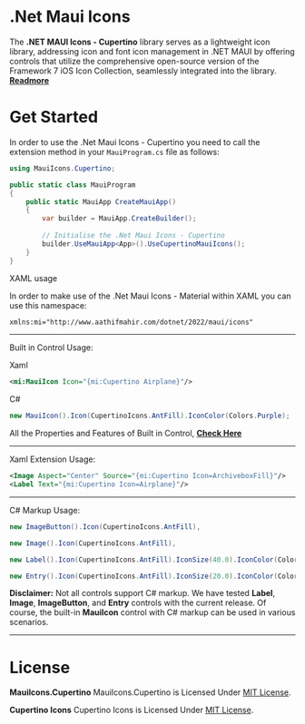 # .Net Maui Icons

The **.NET MAUI Icons - Cupertino** library serves as a lightweight icon library, addressing icon and font icon management in .NET MAUI by offering controls that utilize the comprehensive open-source version of the Framework 7 iOS Icon Collection, seamlessly integrated into the library.
**[Readmore](https://github.com/AathifMahir/MauiIcons)**

# Get Started
In order to use the .Net Maui Icons - Cupertino you need to call the extension method in your `MauiProgram.cs` file as follows:

```csharp
using MauiIcons.Cupertino;

public static class MauiProgram
{
	public static MauiApp CreateMauiApp()
	{
		var builder = MauiApp.CreateBuilder();
		
		// Initialise the .Net Maui Icons - Cupertino
		builder.UseMauiApp<App>().UseCupertinoMauiIcons();
	}
}
```

XAML usage

In order to make use of the .Net Maui Icons - Material within XAML you can use this namespace:

```xml
xmlns:mi="http://www.aathifmahir.com/dotnet/2022/maui/icons"
```
----------------------------------------------------------------------------------------------

Built in Control Usage:

Xaml
```xml
<mi:MauiIcon Icon="{mi:Cupertino Airplane}"/>
```
C#
```csharp
new MauiIcon().Icon(CupertinoIcons.AntFill).IconColor(Colors.Purple);
```

All the Properties and Features of Built in Control, **[Check Here](https://github.com/AathifMahir/MauiIcons)**

----------------------------------------------------------------------------------------------

Xaml Extension Usage:
```xml
<Image Aspect="Center" Source="{mi:Cupertino Icon=ArchiveboxFill}"/>
<Label Text="{mi:Cupertino Icon=Airplane}"/>
```
----------------------------------------------------------------------------------------------

C# Markup Usage:

```csharp
new ImageButton().Icon(CupertinoIcons.AntFill),

new Image().Icon(CupertinoIcons.AntFill),

new Label().Icon(CupertinoIcons.AntFill).IconSize(40.0).IconColor(Colors.Red),

new Entry().Icon(CupertinoIcons.AntFill).IconSize(20.0).IconColor(Colors.Aqua),
```

**Disclaimer:** Not all controls support C# markup. We have tested **Label**, **Image**, **ImageButton**, and **Entry** controls with the current release. Of course, the built-in **MauiIcon** control with C# markup can be used in various scenarios.

----------------------------------------------------------------------------------------------
# License

**MauiIcons.Cupertino**
MauiIcons.Cupertino is Licensed Under [MIT License](https://github.com/AathifMahir/MauiIcons/blob/master/LICENSE).

**Cupertino Icons**
Cupertino Icons is Licensed Under [MIT License](https://github.com/framework7io/framework7-icons/blob/master/LICENSE).

